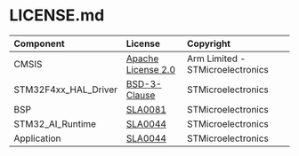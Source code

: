 # LICENSE.md

| Component                       | License              | Copyright |
|:---------                       |:-------              |:----------|
| CMSIS                           | [Apache License 2.0](./Drivers/CMSIS/LICENSE.md)   | Arm Limited - STMicroelectronics |
| STM32F4xx_HAL_Driver            | [BSD-3-Clause](./Drivers/STM32F4xx_HAL_Driver/LICENSE.md)         | STMicroelectronics |
| BSP                             | [SLA0081](./Drivers/BSP/LICENSE.md)         | STMicroelectronics |
| STM32_AI_Runtime                | [SLA0044](./Middlewares/ST/STM32_AI_Runtime/LICENSE.md)              | STMicroelectronics |
| Application                     | [SLA0044](./Application/LICENSE.md)              | STMicroelectronics |


